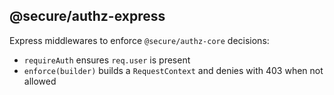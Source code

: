 ## @secure/authz-express

Express middlewares to enforce `@secure/authz-core` decisions:

- `requireAuth` ensures `req.user` is present
- `enforce(builder)` builds a `RequestContext` and denies with 403 when not allowed

